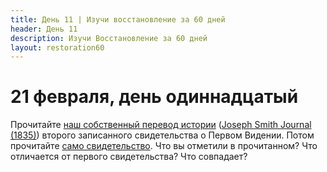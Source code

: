 ```yaml
---
title: Дeнь 11 | Изучи восстановление за 60 дней
header: День 11
description: Изучи Восстановление за 60 дней
layout: restoration60
---
```


# 21 февраля, день одиннадцатый

Прочитайте [наш собственный перевод истории](/restoration60/articles/account_2_history) ([Joseph Smith Journal (1835)](https://history.churchofjesuschrist.org/content/library/joseph-smith-journal-1835?lang=eng)) второго записанного свидетельства о Первом Видении. Потом прочитайте [само свидетельство](https://www.churchofjesuschrist.org/study/manual/first-vision-accounts/1835-account?lang=rus). Что вы отметили в прочитанном? Что отличается от первого свидетельства? Что совпадает?